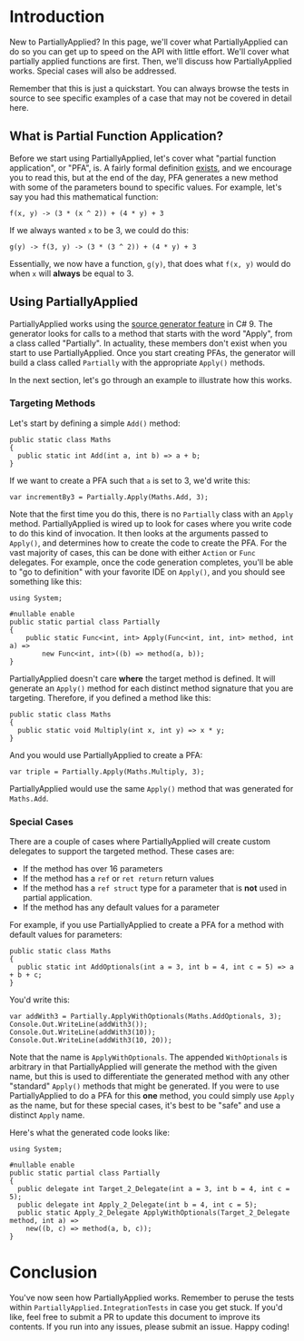 # Introduction

New to PartiallyApplied? In this page, we'll cover what PartiallyApplied can do so you can get up to speed on the API with little effort. We'll cover what partially applied functions are first. Then, we'll discuss how PartiallyApplied works. Special cases will also be addressed.

Remember that this is just a quickstart. You can always browse the tests in source to see specific examples of a case that may not be covered in detail here.

## What is Partial Function Application?

Before we start using PartiallyApplied, let's cover what "partial function application", or "PFA", is. A fairly formal definition [exists](https://en.wikipedia.org/wiki/Partial_application), and we encourage you to read this, but at the end of the day, PFA generates a new method with some of the parameters bound to specific values. For example, let's say you had this mathematical function:
```
f(x, y) -> (3 * (x ^ 2)) + (4 * y) + 3
```
If we always wanted `x` to be 3, we could do this:
```
g(y) -> f(3, y) -> (3 * (3 ^ 2)) + (4 * y) + 3
```
Essentially, we now have a function, `g(y)`, that does what `f(x, y)` would do when `x` will **always** be equal to 3.

## Using PartiallyApplied

PartiallyApplied works using the [source generator feature](https://devblogs.microsoft.com/dotnet/introducing-c-source-generators/) in C# 9. The generator looks for calls to a method that starts with the word "Apply", from a class called "Partially". In actuality, these members don't exist when you start to use PartiallyApplied. Once you start creating PFAs, the generator will build a class called `Partially` with the appropriate `Apply()` methods.

In the next section, let's go through an example to illustrate how this works.

### Targeting Methods

Let's start by defining a simple `Add()` method:
```
public static class Maths
{
  public static int Add(int a, int b) => a + b;
}
```
If we want to create a PFA such that `a` is set to 3, we'd write this:
```
var incrementBy3 = Partially.Apply(Maths.Add, 3);
```
Note that the first time you do this, there is no `Partially` class with an `Apply` method. PartiallyApplied is wired up to look for cases where you write code to do this kind of invocation. It then looks at the arguments passed to `Apply()`, and determines how to create the code to create the PFA. For the vast majority of cases, this can be done with either `Action` or `Func` delegates. For example, once the code generation completes, you'll be able to "go to definition" with your favorite IDE on `Apply()`, and you should see something like this:
```
using System;

#nullable enable
public static partial class Partially
{
	public static Func<int, int> Apply(Func<int, int, int> method, int a) =>
		new Func<int, int>((b) => method(a, b));
}
```
PartiallyApplied doesn't care **where** the target method is defined. It will generate an `Apply()` method for each distinct method signature that you are targeting. Therefore, if you defined a method like this:
```
public static class Maths
{
  public static void Multiply(int x, int y) => x * y;
}
```
And you would use PartiallyApplied to create a PFA:
```
var triple = Partially.Apply(Maths.Multiply, 3);
```
PartiallyApplied would use the same `Apply()` method that was generated for `Maths.Add`.

### Special Cases

There are a couple of cases where PartiallyApplied will create custom delegates to support the targeted method. These cases are:

* If the method has over 16 parameters
* If the method has a `ref` or `ret return` return values
* If the method has a `ref struct` type for a parameter that is **not** used in partial application.
* If the method has any default values for a parameter

For example, if you use PartiallyApplied to create a PFA for a method with default values for parameters:
```
public static class Maths
{
  public static int AddOptionals(int a = 3, int b = 4, int c = 5) => a + b + c;
}
```
You'd write this:
```
var addWith3 = Partially.ApplyWithOptionals(Maths.AddOptionals, 3);
Console.Out.WriteLine(addWith3());
Console.Out.WriteLine(addWith3(10));
Console.Out.WriteLine(addWith3(10, 20));
```
Note that the name is `ApplyWithOptionals`. The appended `WithOptionals` is arbitrary in that PartiallyApplied will generate the method with the given name, but this is used to differentiate the generated method with any other "standard" `Apply()` methods that might be generated. If you were to use PartiallyApplied to do a PFA for this **one** method, you could simply use `Apply` as the name, but for these special cases, it's best to be "safe" and use a distinct `Apply` name.

Here's what the generated code looks like:
```
using System;

#nullable enable
public static partial class Partially
{
  public delegate int Target_2_Delegate(int a = 3, int b = 4, int c = 5);
  public delegate int Apply_2_Delegate(int b = 4, int c = 5);
  public static Apply_2_Delegate ApplyWithOptionals(Target_2_Delegate method, int a) =>
    new((b, c) => method(a, b, c));
}
```
# Conclusion

You've now seen how PartiallyApplied works. Remember to peruse the tests within `PartiallyApplied.IntegrationTests` in case you get stuck. If you'd like, feel free to submit a PR to update this document to improve its contents. If you run into any issues, please submit an issue. Happy coding!